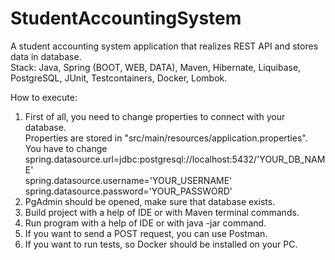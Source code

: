 # StudentAccountingSystem

A student accounting system application that realizes REST API and stores data in database.  
Stack: Java, Spring (BOOT, WEB, DATA), Maven, Hibernate, Liquibase, PostgreSQL, JUnit, Testcontainers, Docker, Lombok.

How to execute:
1) First of all, you need to change properties to connect with your database.  
   Properties are stored in "src/main/resources/application.properties".  
   You have to change spring.datasource.url=jdbc:postgresql://localhost:5432/'YOUR_DB_NAME'    
   spring.datasource.username='YOUR_USERNAME'  
   spring.datasource.password='YOUR_PASSWORD'  
2) PgAdmin should be opened, make sure that database exists.
3) Build project with a help of IDE or with Maven terminal commands.
4) Run program with a help of IDE or with java -jar command. 
5) If you want to send a POST request, you can use Postman.
6) If you want to run tests, so Docker should be installed on your PC.



